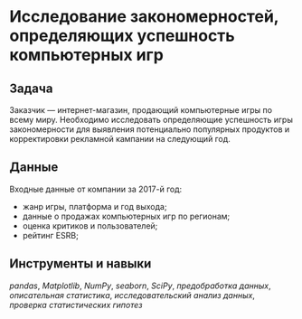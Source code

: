 # Исследование закономерностей, определяющих успешность компьютерных игр

## Задача

Заказчик — интернет-магазин, продающий компьютерные игры по всему миру. Необходимо исследовать определяющие успешность игры закономерности для выявления потенциально популярных продуктов и корректировки рекламной кампании на следующий год. 

## Данные

Входные данные от компании за 2017-й год: 

- жанр игры, платформа и год выхода;
- данные о продажах компьютерных игр по регионам;
- оценка критиков и пользователей;
- рейтинг ESRB;


## Инструменты и навыки 
*pandas*, *Matplotlib*, *NumPy*, *seaborn*, *SciPy*, *предобработка данных*, *описательная статистика*, *исследовательский анализ данных*, *проверка статистических гипотез*
